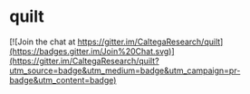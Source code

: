 # quilt

[![Join the chat at https://gitter.im/CaltegaResearch/quilt](https://badges.gitter.im/Join%20Chat.svg)](https://gitter.im/CaltegaResearch/quilt?utm_source=badge&utm_medium=badge&utm_campaign=pr-badge&utm_content=badge)
